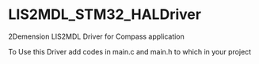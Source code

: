# LIS2MDL_STM32_HALDriver
 2Demension LIS2MDL Driver for Compass application

To Use this Driver add codes in main.c and main.h to which in your project 